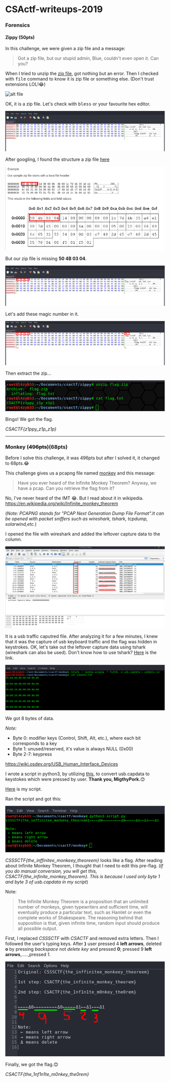 # CSActf-writeups-2019

### Forensics

 #### Zippy (50pts)

  In this challenge, we were given a zip file and a message:
  > Got a zip file, but our stupid admin, Blue, couldn't even open it. Can you?
  
  When I tried to unzip the [zip file](zippy/flag.zip), got nothing but an error. Then I checked with <tt>file</tt> command to know it is zip file or something else. (Don't trust extensions LOL!:joy:)
  
  ![alt file](https://github.com/Towtex/CSActf-writeups-2019/blob/master/zippy/file)
  
  OK, it is a zip file. Let's check with <tt>bless</tt> or your favourite hex editor.
  
  ![alt bless](zippy/bless.png)
  
  After googling, I found the structure a zip file [here](https://users.cs.jmu.edu/buchhofp/forensics/formats/pkzip.html "The structure of a PKzip file")
  
  ![alt zip-structure](zippy/zip-structure)
  
  But our zip file is missing **50 4B 03 04**.
  
  ![alt bless](zippy/bless)
  
  Let's add these magic number in it.
  
  ![alt bless-edited](zippy/bless-edited)
  
  Then extract the zip...
  
  ![alt flag](zippy/flag.png)
  
  Bingo! We got the flag.
  
  *CSACTF{z1ppy_z1p_z1p}*

---

 ### Monkey (~~496pts~~)(68pts)
  Before I solve this challenge, it was 496pts but after I solved it, it changed to 68pts.:joy:
  
  This challenge gives us a pcapng file named [monkey](monkey/monkey.pcapng) and this message:
  > Have you ever heard of the Infinite Monkey Theorem?
Anyway, we have a pcap. Can you retrieve the flag from it?

 No, I've never heard of the IMT :joy:. But I read about it in wikipedia.
 https://en.wikipedia.org/wiki/Infinite_monkey_theorem
 
 (*Note: PCAPNG stands for "PCAP Next Generation Dump File Format".It can be opened with packet sniffers such as wireshark, tshark, tcpdump, solarwind,etc.*)
 
 I opened the file with wireshark and added the leftover capture data to the column.
 
 ![alt wireshark](monkey/wireshark)
 
 It is a usb traffic caputred file. After analyzing it for a few minutes, I knew that it was the capture of usb keyboard traffic and the flag was hidden in keystrokes. OK, let's take out the leftover capture data using tshark (wireshark can also be used).
 Don't know how to use tshark? [Here](https://www.wireshark.org/docs/man-pages/tshark.html) is the link.  
 
 ![alt tshark](monkey/tshark.png)
 
 We got 8 bytes of data.
 
 *Note:*
 - Byte 0: modifier keys (Control, Shift, Alt, etc.), where each bit corresponds to a key
 - Byte 1: unused/reserved, it's value is always NULL (0x00)
 - Byte 2-7: keypress
 
 https://wiki.osdev.org/USB_Human_Interface_Devices
 
 I wrote a script in python3, by utilizing [this](https://gist.github.com/MightyPork/6da26e382a7ad91b5496ee55fdc73db2), to convert usb.capdata to keystokes which were pressed by user. **Thank you, MigthyPork.**:blush:
 
 [Here](monkey/script.py) is my script.
 
 Ran the script and got this:
 
 ![alt py-script.png](monkey/py-script.png)
 
 *CSSSCTF{the_inffinitee_monkeey_theoreem}* looks like a flag. After reading about Infinite Monkey Theorem, I thought that I need to edit this pre-flag. (*If you do manual conversion, you will get this, CSACTF{the_infinite_monkey_theorem}. This is because I used only byte 1 and byte 3 of usb.capdata in my script*)
 
 Note:
 > The Infinite Monkey Theorem is a proposition that an unlimited number of monkeys, given typewriters and sufficient time, will eventually produce a particular text, such as Hamlet or even the complete works of Shakespeare.
The reasoning behind that supposition is that, given infinite time, random input should produce all possible output.

First, I replaced *CSSSCTF* with *CSACTF* and removed extra letters. 
Then I followed the user's typing keys. After **}** user pressed 4 **left arrows**, deleted **o** by pressing *backspace* not *delete key* and pressed **0**; pressed 9 **left arrows**,.....,pressed *1*.  

![alt flag](monkey/flag)

Finally, we got the flag.:blush:

*CSACTF{the_1nf1n1te_m0nkey_the0rem}*
